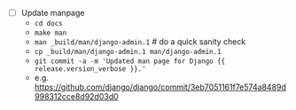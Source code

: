 - [ ] Update manpage
  - `cd docs`
  - `make man`
  - `man _build/man/django-admin.1`  # do a quick sanity check
  - `cp _build/man/django-admin.1 man/django-admin.1`
  - `git commit -a -m 'Updated man page for Django {{ release.version_verbose }}.'`
  - e.g. https://github.com/django/django/commit/3eb7051161f7e574a8489d998312cce8d92d03d0
